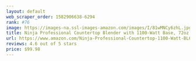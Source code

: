 ```yaml
---
layout: default 
﻿web_scraper_order: 1582906638-6294
rank: #76
image: https://images-na.ssl-images-amazon.com/images/I/81wMNCy6zhL.jpg
title: Ninja Professional Countertop Blender with 1100-Watt Base, 72oz Total Crushing Pitcher and (2)…
url: https://www.amazon.com/Ninja-Professional-Countertop-1100-Watt-BL660/dp/B00939FV8K/ref=zg_mw_home-garden_76?_encoding=UTF8&psc=1&refRID=VNAFRWV2J3PCK3AH2E7B
reviews: 4.6 out of 5 stars
price: $99.98 
---
```

